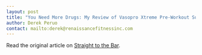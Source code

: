 ```yaml
---
layout: post
title: "You Need More Drugs: My Review of Vasopro Xtreme Pre-Workout Supplement"
author: Derek Peruo
contact: mailto:derek@renaissancefitnessinc.com
---
```

Read the original article on [Straight to the Bar][].

[Straight to the Bar]: http://straighttothebar.com/articles/2012/04/you_need_more_drugs/


